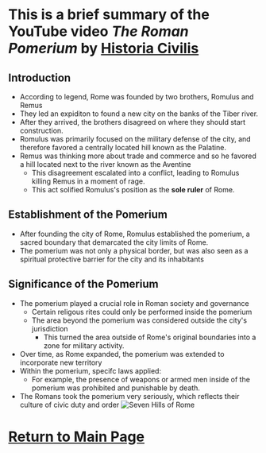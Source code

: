 # This is a brief summary of the YouTube video _The Roman Pomerium_ by [Historia Civilis](https://www.youtube.com/@HistoriaCivilis)
## Introduction
* According to legend, Rome was founded by two brothers, Romulus and Remus
* They led an expiditon to found a new city on the banks of the Tiber river.
* After they arrived, the brothers disagreed on where they should start construction.
* Romulus was primarily focused on the military defense of the city, and therefore favored a centrally located hill known as the Palatine.
* Remus was thinking more about trade and commerce and so he favored a hill located next to the river known as the Aventine
  * This disagreement escalated into a conflict, leading to Romulus killing Remus in a moment of rage.
  * This act solified Romulus's position as the **sole ruler** of Rome.
## Establishment of the Pomerium
* After founding the city of Rome, Romulus established the pomerium, a sacred boundary that demarcated the city limits of Rome.
* The pomerium was not only a physical border, but was also seen as a spiritual protective barrier for the city and its inhabitants
## Significance of the Pomerium
* The pomerium played a crucial role in Roman society and governance
  * Certain religous rites could only be performed inside the pomerium
  * The area beyond the pomerium was considered outside the city's jurisdiction
    * This turned the area outside of Rome's original boundaries into a zone for military activity.
* Over time, as Rome expanded, the pomerium was extended to incorporate new territory
* Within the pomerium, specifc laws applied:
  * For example, the presence of weapons or armed men inside of the pomerium was prohibited and punishable by death.   
* The Romans took the pomerium very seriously, which reflects their culture of civic duty and order
![Seven Hills of Rome](https://upload.wikimedia.org/wikipedia/commons/5/57/Seven_Hills_of_Rome.svg)
# [Return to Main Page](https://github.com/mrggrp/Markdown-Challenge/blob/main/README.md)
